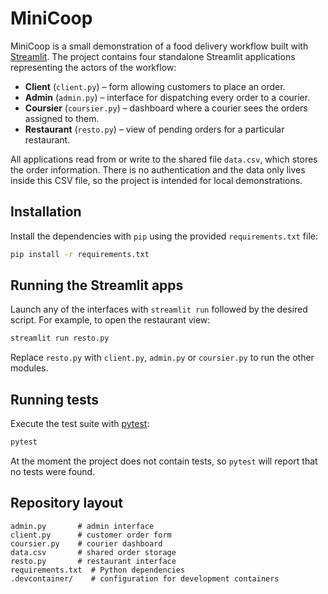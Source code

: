# MiniCoop

MiniCoop is a small demonstration of a food delivery workflow built with [Streamlit](https://streamlit.io/). The project contains four standalone Streamlit applications representing the actors of the workflow:

- **Client** (`client.py`) – form allowing customers to place an order.
- **Admin** (`admin.py`) – interface for dispatching every order to a courier.
- **Coursier** (`coursier.py`) – dashboard where a courier sees the orders assigned to them.
- **Restaurant** (`resto.py`) – view of pending orders for a particular restaurant.

All applications read from or write to the shared file `data.csv`, which stores the order information. There is no authentication and the data only lives inside this CSV file, so the project is intended for local demonstrations.

## Installation

Install the dependencies with `pip` using the provided `requirements.txt` file:

```bash
pip install -r requirements.txt
```

## Running the Streamlit apps

Launch any of the interfaces with `streamlit run` followed by the desired script. For example, to open the restaurant view:

```bash
streamlit run resto.py
```

Replace `resto.py` with `client.py`, `admin.py` or `coursier.py` to run the other modules.

## Running tests

Execute the test suite with [pytest](https://docs.pytest.org/):

```bash
pytest
```

At the moment the project does not contain tests, so `pytest` will report that no tests were found.

## Repository layout

```
admin.py       # admin interface
client.py      # customer order form
coursier.py    # courier dashboard
data.csv       # shared order storage
resto.py       # restaurant interface
requirements.txt  # Python dependencies
.devcontainer/    # configuration for development containers
```
